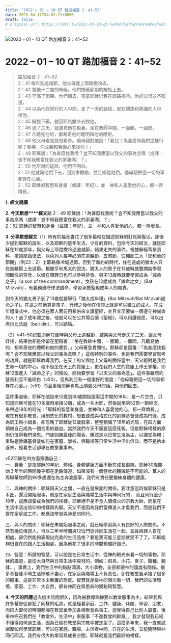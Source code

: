 ```yaml
---
title: "2022 – 01 – 10 QT 路加福音 2：41~52"
date: 2025-04-12T04:02:21+0800
draft: false
# original_url: https://cmtc.tw/2022-01-10-qt-%e8%b7%af%e5%8a%a0%e7%a6%8f%e9%9f%b3-2%ef%bc%9a4152
---
```


![2022 – 01 – 10 QT 路加福音 2：41\~52](/images/qt.jpg   "2022 – 01 – 10 QT 路加福音 2：41\~52")

# 2022 – 01 – 10 QT 路加福音 2：41\~52

> 路加福音 2：41\~52  
> 2：41 每年到逾越節，他父母就上耶路撒冷去。  
> 2：42 當他十二歲的時候，他們按著節期的規矩上去。  
> 2：43 守滿了節期，他們回去，孩童耶穌仍舊在耶路撒冷。他的父母並不知道，  
> 2：44 以為他在同行的人中間，走了一天的路程，就在親族和熟識的人中找他，  
> 2：45 既找不著，就回耶路撒冷去找他。  
> 2：46 過了三天，就遇見他在殿裏，坐在教師中間，一面聽，一面問。  
> 2：47 凡聽見他的，都希奇他的聰明和他的應對。  
> 2：48 他父母看見就很希奇。他母親對他說：「我兒！為甚麼向我們這樣行呢？看哪，你父親和我傷心來找你！」  
> 2：49 耶穌說：「為甚麼找我呢？豈不知我應當以我父的事為念嗎（或譯：豈不知我應當在我父的家裏嗎）？」  
> 2：50 他所說的這話，他們不明白。  
> 2：51 他就同他們下去，回到拿撒勒，並且順從他們。他母親把這一切的事都存在心裏。  
> 2：52 耶穌的智慧和身量（或譯：年紀），並　神和人喜愛他的心，都一齊增長。

**1.** **經文誦讀**

**2. 今天默想****經文**路 2：49 耶穌說：「為甚麼找我呢？豈不知我應當以我父的事為念嗎（或譯：豈不知我應當在我父的家裏嗎）？」  
2：52 耶穌的智慧和身量（或譯：年紀），並　神和人喜愛他的心，都一齊增長。

**3. 分享默想經文**（1）所有的福音書花了很多篇幅在描述耶穌的釘死與復活，卻很少提到耶穌的誕生，以及耶穌的童年生活。少有的資料，包括今天的經文，就是耶穌在12歲那年，與父母上耶路撒冷過逾越節，結果走失的事件。根據解經背景資料，按照摩西律法，以色列人每年必須在逾越節、五旬節、住棚節三大「耶和華的節期」（利23：2）上耶路撒冷城過節。但到了新約的時代，住在遠處的猶太人只在逾越節上去過節。根據亨利馬太的說法，猶太人的男子在12歲時就要開始學習間斷性的禁食，以備在贖罪日也可以參與禁食。男子13歲時就要學習成為「誡命之子」（a son of the commandment），女孩在12歲成為「誡命之女」（Bat Mitzvah），有義務遵守律法誡命，學習承擔聖殿成年人的職責。

到今天的猶太男子到了13歲就要舉行「猶太成年禮」(Bar Mitzvah/Bat Mitzvah誡命之子)。在這之前他算是孩子，行禮之後他在信仰上就是可以獨立的成人。在成年禮儀式中，他必須在眾人面前用希伯來文讀聖經，並且宣示要做一個遵守神誡命的人！過了成年禮之後，他就可以在公共場合讀《聖經》，可以用護經匣，可以出席拉比法庭（beit din），可以結婚。

（2）v41\~50記載耶穌12歲時與父母上逾越節，結果與父母走失了三天，讓父母好找，結果他卻是停留在聖殿裏：「坐在教師中間，一面聽，一面問。凡聽見他的，都希奇他的聰明和他的應對。」父母著急責問他，耶穌卻是回覆：「為甚麼找我呢？豈不知我應當以我父的事為念嗎？」這個特別的事件，也是我們需要學習思考的功課，就是耶穌教導我們，在天上的父與地上父母的關係當中，天父絕對是我們生命一切的中心，祂不但坐在天上的寶座上，更在我們人生的寶座上作王掌權。耶穌12歲進入「誡命之子」的階段，開始要學習「以天父的事為念」。這件事雖然約瑟馬利亞不能明白（v50），但馬利亞有一個很好的態度：「他母親把這一切的事都存在心裏。」（v51）而且事後耶穌也馬上順服父母的話，與他們回去。

這件事過後，耶穌在他接來12歲到30歲開始服事這中間的18年，是一片空白。只知道耶穌可能在10多歲時承接父職，成為一名木匠，然後就用第52節一節經文，來帶過18年的時光：「耶穌的智慧和身量，並神和人喜愛他的心，都一齊增長。」 現在有很多教會，用制式化的教材，想要速成與格式化的訓練基督徒成為門徒，成為同工與小組長，卻忽略了耶穌從12歲啟蒙，整整預備了18年的光陰，在四方面預備自己成為一個合用的器皿。當然我們今天不需要這麼死板，但是耶穌榜樣的原則仍值得我們深思。門徒訓練最佳的場合，應該是以日常生活為主，以課堂為輔；重點是教導基督徒如何在家庭、學校、與職場等日常生活中活出信仰，而不是捨本逐末，輕看生活卻專在教堂裏事奉。

v52耶穌在四方面預備自己：  
一、身量：是指耶穌的年紀、體格、身體健康方面不斷在成長鍛練。耶穌30歲開始３年半的時間幾乎都在走路傳道，如果沒有一個健壯的體魄是不可能的。華人的周聯華牧師到90多歲還在為主奔波服事，我們有責任要鍛練身體的健康。

二、與神的關係：耶穌與天父之間，一直在發展愛的關係。要注意這時候耶穌只是木匠，還沒開始服事，他是在家庭生活與職場生活中與神同行的， 而且同行至少18年，這應該要成為我們的榜樣。耶穌絕不是不食人間煙火的宗教大師，而是在生活中活出信仰的榜樣與先驅。天父不是因為我們當傳道人才愛我們，而是我們不管在家庭或工作，都應該學習與神愛的同行。

三、與人的關係：耶穌在未開始服事之前，就已經學習與人有良好的人際關係。不然有幾位傳道人，可以三年半時間與12位門徒共同生活在一起，並且與罪人自在相處，卻仍然能夠表現出完美的生活品格？要是我可能三星期就受不了了。耶穌能夠很自在的跟人生活相處，因為他花了很多的時間預備好自己。

四、智慧：所謂的智慧，可以說是在日常生活中，從神的眼光來看一切的事物。耶穌的講道，是從大自然與日常生活中取材的，例如：飛鳥、小花、麥子、撒種、麵酵…。事實上，我們生活中的點點滴滴，大小事物，全部都很神的國度有關係。很多基督徒平時生活懶散不盡心，在家庭與職場上不負責任，卻在教堂裏承接了很多的服事，這是非常本末倒置的態度。智慧就是從神的眼光看一切，我們的生活環境、家庭、工作、大自然，都有神同在與恩典的奧秘與智慧。

**4. 今天的回應**過去信主時間很久，因為被教導訓練要以教堂服事為主，結果我與許多基督徒都犯了同樣的毛病，就是輕看家庭、工作、健康、休閒、學習、朋友，而把大部份的時間都埋在教堂裏參加各樣聚會與事工，還覺得自己比別人屬靈。後來神呼召我們在「教堂外，生活中」來服事「不進教堂的群眾」，我才發現我已經不懂得如何過生活，因為已經在教堂與宗教中被定型了。這麼多年來，我一直嘗試揣摩如何學習耶穌，可以在家庭、職場、未信者中間，自在的生活，又能隨時與神同行同活。我們有很大的學習與成長空間，耶穌就是我們最好的榜樣。